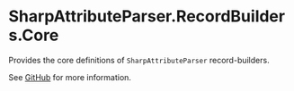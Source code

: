 # SharpAttributeParser.RecordBuilders.Core

Provides the core definitions of `SharpAttributeParser` record-builders.

See [GitHub](https://github.com/SharpAttributeParser/SharpAttributeParser.RecordBuilders) for more information.